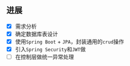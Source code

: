 ## 进展
 - [x] 需求分析
 - [x] 确定数据库表设计
 - [x] 使用`Spring Boot` + `JPA`，封装通用的`crud`操作
 - [x] 引入`Spring Security`和`JWT`做
 - [ ] 在控制层做统一异常处理 
<!--stackedit_data:
eyJoaXN0b3J5IjpbLTE4NzEyMzc2MF19
-->